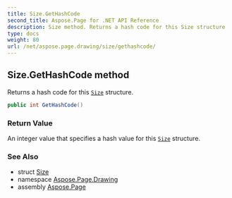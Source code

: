 ```yaml
---
title: Size.GetHashCode
second_title: Aspose.Page for .NET API Reference
description: Size method. Returns a hash code for this Size structure
type: docs
weight: 80
url: /net/aspose.page.drawing/size/gethashcode/
---
```

## Size.GetHashCode method

Returns a hash code for this [`Size`](../) structure.

```csharp
public int GetHashCode()
```

### Return Value

An integer value that specifies a hash value for this [`Size`](../) structure.

### See Also

* struct [Size](../)
* namespace [Aspose.Page.Drawing](../../size/)
* assembly [Aspose.Page](../../../)


